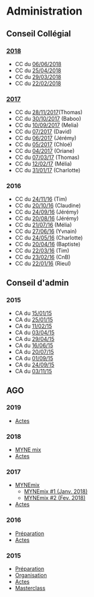 # Administration

## Conseil Collégial

### [2018](https://pad.lamyne.org/KwdgzARgDATAhmAtCAHMJAWAjCKiIAmMAZohgJwYwBsIE5cBqQA=#)

* CC du [06/06/2018](https://pad.lamyne.org/CYBgrMDGAsBGBMBaMB2SAOR14EYyIEMBOHAU0QDYBmAnEFeCgyAioA)
* CC du [25/04/2018](https://pad.lamyne.org/CCavril2018#)
* CC du [29/03/2018](https://pad.lamyne.org/IwIwDGzAbMC0IDsBTALHVBWR8AcBjAMwCY5jFNMxjZVFVCg) 
* CC du [22/02/2018](https://pad.lamyne.org/CwQw7ATAjAnAZhAtCARvRwDGAGApomEANikWxAGZMBWXYAE10yLCA)

### [2017](https://pad.lamyne.org/CwNgTAhgDMEMwFoDsBWAjBBw1IGYIhXgQE4k4UoUATJKEAU2CA==)

* CC du [28/11/2017](https://pad.lamyne.org/OwIwLGDGCsBMYFoDMBDADGhYBmKCMCAnGpLArGiNgKbASkoAmQA=?both)(Thomas)
* CC du [30/10/2017](https://pad.lamyne.org/s/SJWlvXXA-#) (Baboo)
* CC du [10/09/2017](https://pad.lamyne.org/OwMwzApgHAJsCsBaeA2ESAsMwsQTjwGMAGfYGQgJkpgEYoBDDSoA#) (Melia)
* CC du [07/2017](https://pad.lamyne.org/EYJgpgZgxg7AnABgLQBYDMUCsqxWEuTKAQyQEYRgUywQYyAOAExiA===?both) (David)
* CC du [06/2017](https://pad.lamyne.org/CwRgTA7AhgzMCmBaAnAVnjRwDGAzAbIgEYAcqh+pwADCFPmMgCZRA===?both#) (Jérémy) 
* CC du [05/2017](https://pad.lamyne.org/BwVgzAjBIAwIYFoYDYwCYEBZkDMcOAFM4ATBHNYAIwGMrkB2BkiZIA==?both) (Chloé)
* CC du [04/2017](https://pad.lamyne.org/CbBMCMGNgdgRgLQBYBsBOADMgHNgZguHrIQIZrbCSgDMeacoQA==)  (Oriane)
* CC du [07/03/17](https://pad.lamyne.org/EwEwjARgbFYOwFoDGBTFAzBAWArAZjAQA4U8sEQBOGAQxzHnS0qA)  (Thomas)
* CC du [12/02/17](https://pad.lamyne.org/EwEwRgHADBDMCGBaA7LExEBZ5gMaLAFNDMtdYBGCkQi24KIA) (Mélia)
* CC du [31/01/17](https://pad.lamyne.org/GYVgzGDsIJwgtDAhgDgCbwCzEwpIBjMeAgyABgICMQUZMBTSIA==) (Charlotte)

### 2016

* CC du [24/11/16](https://pad.lamyne.org/GYNgxgLAjA7DIFophAJgRAzABgCYIE4AjAVgEMFcyyjcDthdRsg=) (Tim)
* CC du [20/10/16](https://pad.lamyne.org/EYZg7AxgZgJgTADgLQE4BsBWYSAsAGNOJAQxQwFMkBGBGHMGc4hCCYoA) (Claudine)
* CC du [24/09/16](https://pad.lamyne.org/AwNghgJsCcCMBGBaALAdgMbJQJmgDkTxD3UQDMx0BWYMWqvM7IA=) (Jérémy)
* CC du [20/08/16](https://pad.lamyne.org/AwZgZgTMCcBsCGBaArAdgMbMQFgIwBMRFoAjeYY1AUypDInk2yA=) (Jérémy)
* CC du [21/07/16](https://pad.lamyne.org/CYZgZiBsDsBGCMBaArAYwBwE5EBZIiU2XQFNFIAGdYWVaEC5MHIA) (Mélia)
* CC du [27/06/16](https://pad.lamyne.org/KYBgJgHAZgnA7HAtFAxiATIgLBCBDRGPdGRARhnWACMBmGAVjhGuqA==) (Yvnain)
* CC du [24/05/16](https://pad.lamyne.org/KYFmBNwQwVmBaYUAcA2eIBGB2ADPATlQEYBmeXUqAJgGNxVhUopwg===) (Charlotte)
* CC du [20/04/16](https://pad.lamyne.org/EwUwLAjAHAhgbDAtAZmcYjIBMBGiCcI+AximMRGGFGAAwS3BA===) (Baptiste)
* CC du [22/03/16](https://pad.lamyne.org/KYVgLAHCDsAMIFpbAsBYCGAzATAgRgJxgDGCAjMPhAGyg4DM+O0QA===) (Tim)
* CC du [23/02/16](https://pad.lamyne.org/BwMwrAJgxsYEwFowDYCmBDBAWARlzwwyiA7MCTlAMwhxzIkCMQA=) (CnB)
* CC du [22/01/16](https://pad.lamyne.org/MwYwhgbApgjA7MAtAE1CRAWAnAJgGaIAcUwOiwARmDDHgKxYURwAMQA=) (Rieul)

## Conseil d'admin

### 2015

* CA du [15/01/15](https://pad.lamyne.org/KwBhCME4DZgUwLQEYAswDGCUqZgHCCtAgExzRIBm60AzHnhUA===)
* CA du [25/01/15](https://pad.lamyne.org/CYVgbADAjAzFBGBaeECGAmRAWAZiGiqqMApsvDAOx4DGJN8YUQA=)
* CA du [11/02/15](https://pad.lamyne.org/GwVgHAzAplCcwFoDsATMYEBYQENECMAmFAMwRk2CkwAZ8UIqg===)
* CA du [03/04/15](https://pad.lamyne.org/OwVgHAJgTAxgjMAtCAhgTgEaICwTANkQzgAYBmHfNMYONNEmNAUyA===)
* CA du [29/04/15](https://pad.lamyne.org/EzBsEMEYFYYWgKYBNyjgFlAIwOxywGY5JwAc60ADOOgJywHhZA==)
* CA du [16/06/15](https://pad.lamyne.org/MwdgpmCcIKzAtAYwEwDYAm8AsXWXpABzTwCGkpWyADJGMjAEYCMQA===)
* CA du [20/07/15](https://pad.lamyne.org/JzCMBYENQBnBaARgYwGyPuYBWY9KoAcMSApoaUTKssuMkA==)
* CA du [01/09/15](https://pad.lamyne.org/KwFgJg7ARgxgjATgLSwExiSApmAhk3ANgAYQlQFoAOAZmODmOKA=)
* CA du [24/09/15](https://pad.lamyne.org/CYUwnADMBmAsEFoCsBjAbNB9UIIbSVgQjQHZUAmAI2l1xViA)
* CA du [03/11/15](https://pad.lamyne.org/KwFhDYDMGNIRgLR0pAnAkcCGBTBWBmAI2gQCYyAOEHaHIrLaYIA=)

## AGO 

### 2019
* [Actes](https://pad.lamyne.org/MYNE_ag2018)

### 2018
* [MYNE mix](https://pad.lamyne.org/EYTgxgrAJmDMCmBaMAzAjAJkQFhMNiwAhhsIkRBCEfLBABxgDs8QA)
* [Actes](https://pad.lamyne.org/MwIwTAnAZgjArAQwLQBNgFMBsSAsAOABhCQQiyTwGMB2GECGaveBIA)

### 2017 
* [MYNEmix](https://pad.lamyne.org/EYTgxgrAJmDMCmBaMAzAjAJkQFhMNiwAhhsIkRBCEfLBABxgDs8QA)
    * [MYNEmix #1 (Janv. 2018)](https://pad.lamyne.org/GYQwbALA7CCmsFoAcZQIgVgMbAQTggGYBGBYgBkLz1mCkLACYog)
    * [MYNEmix #2 (Fev. 2018)](https://pad.lamyne.org/MYNEMix2_Fevrier2018#)
* [Actes](https://pad.lamyne.org/MwIwTAnAZgjArAQwLQBNgFMBsSAsAOABhCQQiyTwGMB2GECGaveBIA==)

### 2016
* [Préparation](https://pad.lamyne.org/IYNhAYDNIEwZgLQHYAsBWSCWRSBBOAUxE2CQEZDyAjSJGJYFIA)
* [Actes](https://pad.lamyne.org/IYFgRgpgjA7ATCAtADggBhokaCcA2FGHMRAEwFZyBmNKVKkZAMyA)

### 2015
* [Préparation](https://pad.lamyne.org/AwJgxgjMBmAcBsBaEAjArAE0QFjNghogJxoDs0O2I02Kp8w8YAzEA===#) 
* [Organisation](https://pad.lamyne.org/JwQwRgZgLAbApgdgLRzgVgBxKmAJlsDCAgY1wCYQpg0opyBGIA==#)
* [Actes](https://pad.lamyne.org/BwIwrAzAZgbALMAtCADAdgKaLtAjIgTlzRETQgEMATGEKKiCEDIA)
* [Masterclass](https://pad.lamyne.org/KYRgrAhiBMECYFpgVAgLAdjiBEAMaAbAgBxoBmhGAzMIaOSEA===#)

